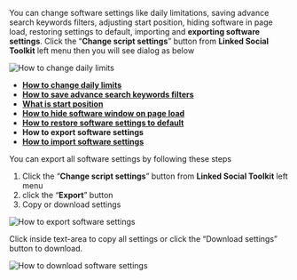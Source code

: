 You can change software settings like daily limitations, saving advance search keywords filters, adjusting start position, hiding software in page load, restoring settings to default, importing and **exporting software settings**. Click the “**Change script settings**” button from  **Linked Social Toolkit** left menu then you will see dialog as below

![How to change daily limits](https://github.com/ZiaUrR3hman/LinkedSocialToolkit/raw/master/images/Change-script-setting.png)

* [**How to change daily limits**](https://github.com/ZiaUrR3hman/LinkedSocialToolkit/wiki/How-to-change-daily-limits)
* [**How to save advance search keywords filters**](https://github.com/ZiaUrR3hman/LinkedSocialToolkit/wiki/How-to-save-advance-search-keywords-filters)
* [**What is start position**](https://github.com/ZiaUrR3hman/LinkedSocialToolkit/wiki/What-is-start-position)
* [**How to hide software window on page load**](https://github.com/ZiaUrR3hman/LinkedSocialToolkit/wiki/How-to-hide-software-window-on-page-load)
* [**How to restore software settings to default**](https://github.com/ZiaUrR3hman/LinkedSocialToolkit/wiki/How-to-restore-software-settings-to-default)
* **How to export software settings**
* [**How to import software settings**](https://github.com/ZiaUrR3hman/LinkedSocialToolkit/wiki/How-to-import-software-settings)

You can export all software settings by following these steps
1. Click the “**Change script settings**” button from  **Linked Social Toolkit** left menu
2. click the “**Export**” button
3. Copy or download settings


![How to export software settings](https://github.com/ZiaUrR3hman/LinkedSocialToolkit/raw/master/images/Export-settings.png)

Click inside text-area to copy all settings or click the “Download settings” button to download.

![How to download software settings](https://github.com/ZiaUrR3hman/LinkedSocialToolkit/raw/master/images/Download-Export-settings.png)